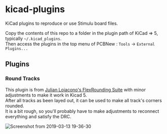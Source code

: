 # kicad-plugins
KiCad plugins to reproduce or use Stimulu board files.

Copy the contents of this repo to a folder in the plugin path of KiCad => 5, typically `~/.kicad_plugins`.  
Then access the plugins in the top menu of PCBNew : `Tools` → `External Plugins...`

## Plugins

### Round Tracks
This plugin is from [Julian Loiacono's FlexRounding Suite](https://github.com/jcloiacon/flexRoundingSuite) with minor adjustments to make it work in Kicad 5.  
After all tracks as been layed out, it can be used to make all track's corners rounded.  
It is a bit rough, so you'll probably have to make adjustments to reconnect everything and satisfy the DRC.  

![Screenshot from 2019-03-13 19-36-30](https://user-images.githubusercontent.com/22014799/54305328-5f3aac80-45c7-11e9-8b39-5838ac6d8d86.png)
